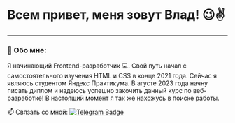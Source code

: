 
# Всем привет, меня зовут Влад! 😉✌

---

### 🤗 Обо мне:

Я начинающий Frontend-разработчик 💻. Свой путь начал с самостоятельного изучения HTML и CSS в конце 2021 года. Сейчас я являюсь студентом Яндекс Практикума. В агусте 2023 года начну писать диплом и надеюсь успешно закочить данный курс по веб-разработке! В настоящий момент я так же нахожусь в поиске работы. 

:mailbox: Связать со мной: [![Telegram Badge](https://img.shields.io/badge/-vladislavkharchenko-blue?style=flat&logo=Telegram&logoColor=white)]([https://t.me/f1llzzz](https://t.me/Kharchenko1994))
